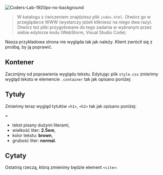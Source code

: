 ![Coders-Lab-1920px-no-background](https://user-images.githubusercontent.com/152855/73064373-5ed69780-3ea1-11ea-8a71-3d370a5e7dd8.png)



> W katalogu z ćwiczeniem znajdziesz plik `index.html`. Otwórz go w przeglądarce WWW (wystarczy jeżeli klikniesz na niego dwa razy).  
> Otwórz też pliki przygotowane do tego zadania w wybranym przez siebie edytorze kodu (WebStorm, Visual Studio Code). 

Nasza przykładowa strona nie wygląda tak jak należy. Klient zwrócił się z prośbą, by ją poprawić.

## Kontener

Zacznijmy od poprawienia wyglądu tekstu.
Edytując plik `style.css` zmieńmy wygląd tekstu w elemencie `.container` tak jak opisano poniżej:



## Tytuły

Zmieńmy teraz wygląd tytułów `<h1>`, `<h2>` tak jak opisano poniżej:

=
* tekst pisany dużymi literami,
* wielkość liter: **2.5em**,
* kolor tekstu: **brown**,
* grubość liter: **normal**.

## Cytaty

Ostatnią rzeczą, którą zmienimy będzie element `<cite>`:
